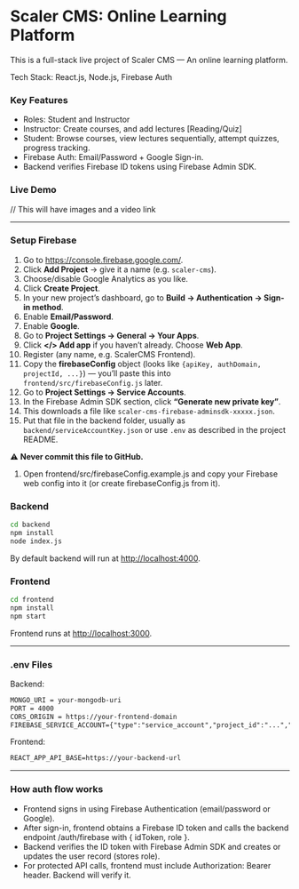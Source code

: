 # Scaler CMS: Online Learning Platform

This is a full-stack live project of Scaler CMS — An online learning platform.

Tech Stack: React.js, Node.js, Firebase Auth

### Key Features

- Roles: Student and Instructor
- Instructor: Create courses, and add lectures [Reading/Quiz]
- Student: Browse courses, view lectures sequentially, attempt quizzes, progress tracking.
- Firebase Auth: Email/Password + Google Sign-in.
- Backend verifies Firebase ID tokens using Firebase Admin SDK.

### Live Demo

// This will have images and a video link

---

### Setup Firebase

1. Go to https://console.firebase.google.com/.
2. Click **Add Project** → give it a name (e.g. `scaler-cms`).
3. Choose/disable Google Analytics as you like. 
4. Click **Create Project**.
5. In your new project’s dashboard, go to **Build → Authentication → Sign-in method**.
6. Enable **Email/Password**. 
7. Enable **Google**. 
8. Go to **Project Settings → General → Your Apps**. 
9. Click **</> Add app** if you haven’t already. Choose **Web App**. 
10. Register (any name, e.g. ScalerCMS Frontend).
11. Copy the **firebaseConfig** object (looks like `{apiKey, authDomain, projectId, ...}`) — you’ll paste this into `frontend/src/firebaseConfig.js` later.
12. Go to **Project Settings → Service Accounts**.
13. In the Firebase Admin SDK section, click **“Generate new private key”**.
14. This downloads a file like `scaler-cms-firebase-adminsdk-xxxxx.json`.
15. Put that file in the backend folder, usually as `backend/serviceAccountKey.json` or use `.env` as described in the project README.

⚠️ **Never commit this file to GitHub.**

1. Open frontend/src/firebaseConfig.example.js and copy your Firebase web config into it (or create firebaseConfig.js from it).

### Backend

```bash
cd backend
npm install 
node index.js
```

By default backend will run at [http://localhost:4000](http://localhost:4000/).

### Frontend

```bash
cd frontend
npm install
npm start
```

Frontend runs at [http://localhost:3000](http://localhost:3000/).

---

### .env Files

Backend:

```markdown
MONGO_URI = your-mongodb-uri
PORT = 4000
CORS_ORIGIN = https://your-frontend-domain
FIREBASE_SERVICE_ACCOUNT={"type":"service_account","project_id":"...","private_key_id":"...","private_key":"-----BEGIN PRIVATE KEY-----\\n...\\n-----END PRIVATE KEY-----\\n","client_email":"...@...gserviceaccount.com","client_id":"...","auth_uri":"[https://accounts.google.com/o/oauth2/auth","token_uri":"https://oauth2.googleapis.com/token","auth_provider_x509_cert_url":"https://www.googleapis.com/oauth2/v1/certs","client_x509_cert_url":"https://www.googleapis.com/robot/v1/metadata/x509/](https://accounts.google.com/o/oauth2/auth%22,%22token_uri%22:%22https://oauth2.googleapis.com/token%22,%22auth_provider_x509_cert_url%22:%22https://www.googleapis.com/oauth2/v1/certs%22,%22client_x509_cert_url%22:%22https://www.googleapis.com/robot/v1/metadata/x509/)..."}
```

Frontend:

```markdown
REACT_APP_API_BASE=https://your-backend-url
```

---

### How auth flow works

- Frontend signs in using Firebase Authentication (email/password or Google).
- After sign-in, frontend obtains a Firebase ID token and calls the backend endpoint /auth/firebase with { idToken, role }.
- Backend verifies the ID token with Firebase Admin SDK and creates or updates the user record (stores role).
- For protected API calls, frontend must include Authorization: Bearer <idToken> header. Backend will verify it.

